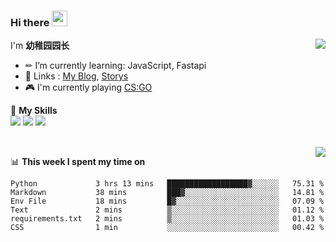 ### Hi there <img src="https://media.giphy.com/media/hvRJCLFzcasrR4ia7z/giphy.gif" width="25px">

<a href="#">
  <img align="right" src="https://github-readme-stats.vercel.app/api?username=yzyyz1387&show_icons=true">

</a>

I'm **幼稚园园长**

- ✏ I’m currently learning: JavaScript, Fastapi
- 💬 Links : [My Blog](https://yzyyz.top), [Storys](https://storys.yzyyz.top)
- 🎮 I'm currently playing [CS:GO](https://store.steampowered.com/app/730/CounterStrike_Global_Offensive/)

🌟 **My Skills**  
![](https://img.shields.io/badge/-Python-3e74a2?style=flat-square&logo=Python&logoColor=fff)
![](https://img.shields.io/badge/-HTML-339933?style=flat-square&logo=html&logoColor=fff)
![](https://img.shields.io/badge/-CSS-4fc08d?style=flat-square&logo=css&logoColor=fff)


<br>
<a href="#" style="">
  <img align="right" src="https://github-readme-stats.vercel.app/api/top-langs/?username=yzyyz1387&layout=compact">
</a>


📊 **This week I spent my time on**
<!--START_SECTION:waka-->

```text
Python             3 hrs 13 mins   ██████████████████▓░░░░░░   75.31 %
Markdown           38 mins         ███▓░░░░░░░░░░░░░░░░░░░░░   14.81 %
Env File           18 mins         █▓░░░░░░░░░░░░░░░░░░░░░░░   07.09 %
Text               2 mins          ▒░░░░░░░░░░░░░░░░░░░░░░░░   01.12 %
requirements.txt   2 mins          ▒░░░░░░░░░░░░░░░░░░░░░░░░   01.03 %
CSS                1 min           ░░░░░░░░░░░░░░░░░░░░░░░░░   00.42 %
```

<!--END_SECTION:waka-->

